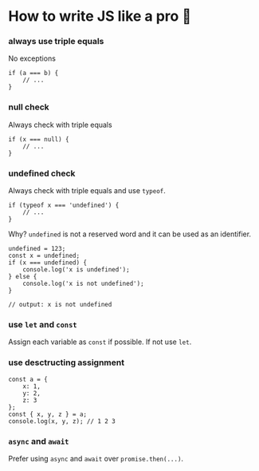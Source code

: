 # How to write JS like a pro :rocket:

### always use triple equals
No exceptions
```
if (a === b) {
    // ...
}
```


### null check
Always check with triple equals

```
if (x === null) {
    // ...
}
```
    
### undefined check
Always check with triple equals and use `typeof`.

```
if (typeof x === 'undefined') {
    // ...
}
```

Why?
`undefined` is not a reserved word and it can be used as an identifier.
```
undefined = 123;
const x = undefined;
if (x === undefined) {
    console.log('x is undefined');
} else {
    console.log('x is not undefined');
}

// output: x is not undefined
```

### use `let` and `const`
Assign each variable as `const` if possible. If not use `let`.

### use desctructing assignment
```
const a = {
    x: 1,
    y: 2,
    z: 3
};
const { x, y, z } = a;
console.log(x, y, z); // 1 2 3
```

### `async` and `await`
Prefer using `async` and `await` over `promise.then(...)`.